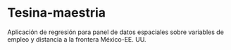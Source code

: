 # Tesina-maestria
Aplicación de regresión para panel de datos espaciales sobre variables de empleo y distancia a la frontera México-EE. UU.
